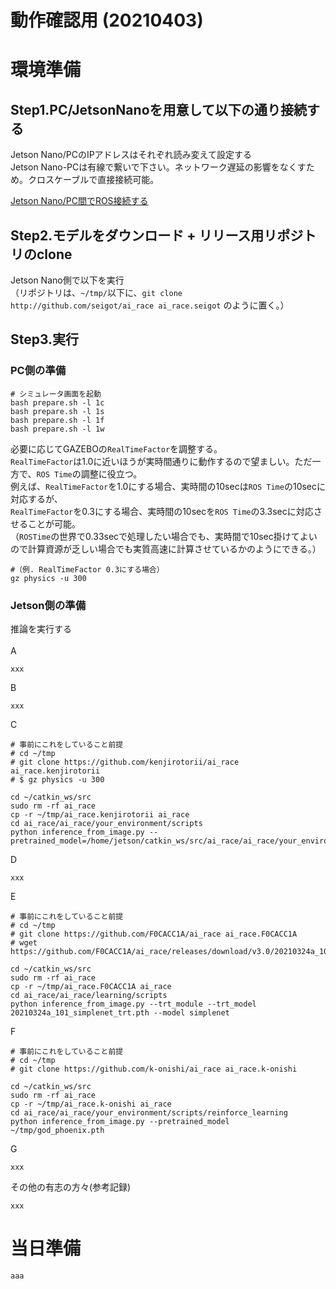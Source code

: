 # 動作確認用 (20210403)

# 環境準備
## Step1.PC/JetsonNanoを用意して以下の通り接続する <br>

Jetson Nano/PCのIPアドレスはそれぞれ読み変えて設定する <br>
Jetson Nano-PCは有線で繋いで下さい。ネットワーク遅延の影響をなくすため。クロスケーブルで直接接続可能。 <br>

[Jetson Nano/PC間でROS接続する](https://qiita.com/seigot/items/a6eaebccfd427bb315b4)

## Step2.モデルをダウンロード + リリース用リポジトリのclone

Jetson Nano側で以下を実行<br>
（リポジトリは、`~/tmp/`以下に、`git clone http://github.com/seigot/ai_race ai_race.seigot` のように置く。）<br>


## Step3.実行

### PC側の準備

```
# シミュレータ画面を起動
bash prepare.sh -l 1c
bash prepare.sh -l 1s
bash prepare.sh -l 1f
bash prepare.sh -l 1w
```

必要に応じてGAZEBOの`RealTimeFactor`を調整する。<br>
`RealTimeFactor`は1.0に近いほうが実時間通りに動作するので望ましい。ただ一方で、`ROS Time`の調整に役立つ。<br>
例えば、`RealTimeFactor`を1.0にする場合、実時間の10secは`ROS Time`の10secに対応するが、<br>
`RealTimeFactor`を0.3にする場合、実時間の10secを`ROS Time`の3.3secに対応させることが可能。<br>
（`ROSTime`の世界で0.33secで処理したい場合でも、実時間で10sec掛けてよいので計算資源が乏しい場合でも実質高速に計算させているかのようにできる。）<br>

```
#（例. RealTimeFactor 0.3にする場合）
gz physics -u 300
```

### Jetson側の準備

推論を実行する<br>
<br>
A

```
xxx
```

B
```
xxx
```

C

```
# 事前にこれをしていること前提
# cd ~/tmp
# git clone https://github.com/kenjirotorii/ai_race ai_race.kenjirotorii
# $ gz physics -u 300

cd ~/catkin_ws/src
sudo rm -rf ai_race
cp -r ~/tmp/ai_race.kenjirotorii ai_race
cd ai_race/ai_race/your_environment/scripts
python inference_from_image.py --pretrained_model=/home/jetson/catkin_ws/src/ai_race/ai_race/your_environment/models/submit_20210326.pth
```

D

```
xxx
```

E

```
# 事前にこれをしていること前提
# cd ~/tmp
# git clone https://github.com/F0CACC1A/ai_race ai_race.F0CACC1A
# wget https://github.com/F0CACC1A/ai_race/releases/download/v3.0/20210324a_101_simplenet_trt.pth

cd ~/catkin_ws/src
sudo rm -rf ai_race
cp -r ~/tmp/ai_race.F0CACC1A ai_race
cd ai_race/ai_race/learning/scripts
python inference_from_image.py --trt_module --trt_model 20210324a_101_simplenet_trt.pth --model simplenet
```

F

```
# 事前にこれをしていること前提
# cd ~/tmp
# git clone https://github.com/k-onishi/ai_race ai_race.k-onishi

cd ~/catkin_ws/src
sudo rm -rf ai_race
cp -r ~/tmp/ai_race.k-onishi ai_race
cd ai_race/ai_race/your_environment/scripts/reinforce_learning
python inference_from_image.py --pretrained_model ~/tmp/god_phoenix.pth
```

G

```
xxx
```

その他の有志の方々(参考記録)

```
xxx
```

# 当日準備

```
aaa
```
